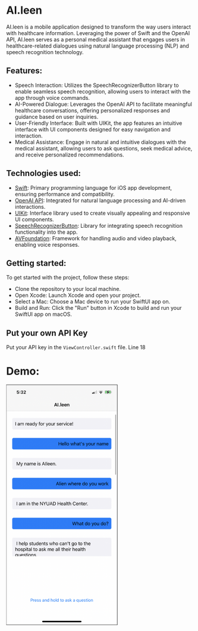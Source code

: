 # AI.leen 
AI.leen is a mobile application designed to transform the way users interact with healthcare information. Leveraging the power of Swift and the OpenAI API, AI.leen serves as a personal medical assistant that engages users in healthcare-related dialogues using natural language processing (NLP) and speech recognition technology.

## Features:
- Speech Interaction: Utilizes the SpeechRecognizerButton library to enable seamless speech recognition, allowing users to interact with the app through voice commands.
- AI-Powered Dialogue: Leverages the OpenAI API to facilitate meaningful healthcare conversations, offering personalized responses and guidance based on user inquiries.
- User-Friendly Interface: Built with UIKit, the app features an intuitive interface with UI components designed for easy navigation and interaction.
- Medical Assistance: Engage in natural and intuitive dialogues with the medical assistant, allowing users to ask questions, seek medical advice, and receive personalized recommendations.


## Technologies used:
- [Swift](https://github.com/apple/swift): Primary programming language for iOS app development, ensuring performance and compatibility.
- [OpenAI API](https://github.com/MacPaw/OpenAI/): Integrated for natural language processing and AI-driven interactions.
- [UIKit](https://developer.apple.com/documentation/uikit): Interface library used to create visually appealing and responsive UI components.
- [SpeechRecognizerButton](https://github.com/alexruperez/SpeechRecognizerButton): Library for integrating speech recognition functionality into the app.
- [AVFoundation](https://developer.apple.com/documentation/avfoundation/): Framework for handling audio and video playback, enabling voice responses.

## Getting started:
To get started with the project, follow these steps:

- Clone the repository to your local machine.
- Open Xcode: Launch Xcode and open your project.
- Select a Mac: Choose a Mac device to run your SwiftUI app on.
- Build and Run: Click the "Run" button in Xcode to build and run your SwiftUI app on macOS.

## Put your own API Key
Put your API key in the ```ViewController.swift``` file. Line 18

# Demo:

<img width="300" alt="image" src="https://github.com/ZeinMukhanov/demo/blob/main/AI_leen.png">

